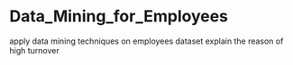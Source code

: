 # Data_Mining_for_Employees


apply data mining techniques on employees dataset
explain the reason of high turnover
